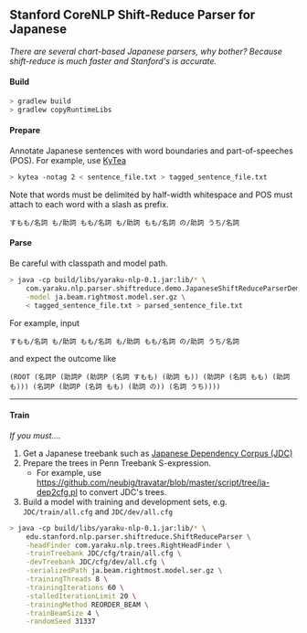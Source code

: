 ## Stanford CoreNLP Shift-Reduce Parser for Japanese

_There are several chart-based Japanese parsers, why bother? Because shift-reduce is much faster and Stanford's is accurate._

#### Build
```bash
> gradlew build
> gradlew copyRuntimeLibs
```

#### Prepare
Annotate Japanese sentences with word boundaries and part-of-speeches (POS). For example, use [KyTea](http://www.phontron.com/kytea/)
```bash
> kytea -notag 2 < sentence_file.txt > tagged_sentence_file.txt
```
Note that words must be delimited by half-width whitespace and POS must attach to each word with a slash as prefix.
```
すもも/名詞 も/助詞 もも/名詞 も/助詞 もも/名詞 の/助詞 うち/名詞
```

#### Parse
Be careful with classpath and model path.
```bash
> java -cp build/libs/yaraku-nlp-0.1.jar:lib/* \
    com.yaraku.nlp.parser.shiftreduce.demo.JapaneseShiftReduceParserDemo \
    -model ja.beam.rightmost.model.ser.gz \
    < tagged_sentence_file.txt > parsed_sentence_file.txt
```
For example, input
```
すもも/名詞 も/助詞 もも/名詞 も/助詞 もも/名詞 の/助詞 うち/名詞
```
and expect the outcome like
```
(ROOT (名詞P (助詞P (助詞P (名詞 すもも) (助詞 も)) (助詞P (名詞 もも) (助詞 も))) (名詞P (助詞P (名詞 もも) (助詞 の)) (名詞 うち))))
```

---

#### Train

_If you must...._

1. Get a Japanese treebank such as [Japanese Dependency Corpus (JDC)](http://plata.ar.media.kyoto-u.ac.jp/data/word-dep/ "日本語係り受けコーパス")
2. Prepare the trees in Penn Treebank S-expression.
   * For example, use https://github.com/neubig/travatar/blob/master/script/tree/ja-dep2cfg.pl
     to convert JDC's trees.
3. Build a model with training and development sets, e.g. `JDC/train/all.cfg` and `JDC/dev/all.cfg`
```bash
> java -cp build/libs/yaraku-nlp-0.1.jar:lib/* \
    edu.stanford.nlp.parser.shiftreduce.ShiftReduceParser \
    -headFinder com.yaraku.nlp.trees.RightHeadFinder \
    -trainTreebank JDC/cfg/train/all.cfg \
    -devTreebank JDC/cfg/dev/all.cfg \
    -serializedPath ja.beam.rightmost.model.ser.gz \
    -trainingThreads 8 \
    -trainingIterations 60 \
    -stalledIterationLimit 20 \
    -trainingMethod REORDER_BEAM \
    -trainBeamSize 4 \
    -randomSeed 31337
```